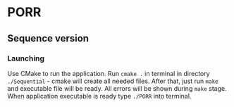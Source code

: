 # PORR

## Sequence version

### Launching

Use CMake to run the application. Run
```cmake .``` in terminal in directory `./Sequential` - cmake will create all needed files. After that, just run ```make``` and executable file will be ready. All errors will be shown during `make` stage. When application executable is ready type ```./PORR``` into terminal. 
